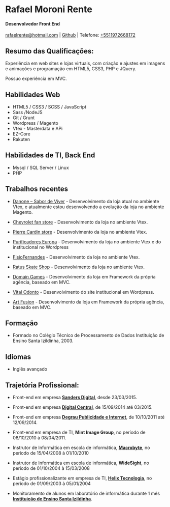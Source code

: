 # Rafael Moroni Rente

#### Desenvolvedor Front End

[rafaelrente@hotmail.com](mailto:rafaelrente@hotmail.com) | [Github](http://github.com/rafaelrente) | Telefone: [+5511972668172](tel:+5511972668172)


## Resumo das Qualificações:

Experiência em web sites e lojas virtuais, com criação e ajustes em imagens e animações e programação em HTML5, CSS3, PHP e JQuery.

Possuo experiência em MVC.


## Habilidades Web

*   HTML5 / CSS3 / SCSS / JavaScript
*   Sass /NodeJS
*   Git / Grunt 
*   Wordpress / Magento
*   Vtex - Masterdata e APi
*   EZ-Core
*   Rakuten

## Habilidades de TI, Back End

*   Mysql / SQL Server / Linux
*   PHP

## Trabalhos recentes

* [Danone – Sabor de Viver](http://www.sabordeviver.com.br/) - Desenvolvimento da loja atual no ambiente Vtex, e atualmente estou desenvolvendo a evolução da loja no ambiente Magento.

* [Chevrolet fan store](http://www.chevroletfanstore.com.br/) - Desenvolvimento da loja no ambiente Vtex.

* [Pierre Cardin store](http://store.pierrecardin.com.br/) - Desenvolvimento da loja no ambiente Vtex.
* [Purificadores Europa](http://www.europa.com.br/) - Desenvolvimento da loja no ambiente Vtex e do institucional no Wordpress

* [FisioFernandes](https://www.fisiofernandes.com.br/) - Desenvolvimento da loja no ambiente Vtex.

* [Ratus Skate Shop](http://www.ratusskateshop.com.br/) - Desenvolvimento da loja no ambiente Vtex.

* [Domain Games](http://www.domaingames.com.br/) - Desenvolvimento da loja em Framework da própria agência, baseado em MVC.

* [Vital Odonto](http://www.vitalodonto.com.br/) - Desenvolvimento do site institucional em Wordpress.

* [Art Fusion](http://www.lojadatatuagem.com.br/) - Desenvolvimento da loja em Framework da própria agência, baseado em MVC.

## Formação

 * Formado no Colégio Técnico de Processamento de Dados
Instituição de Ensino Santa Izildinha, 2003.

## Idiomas

* Inglês avançado

## Trajetória Profissional:
 
* Front-end em empresa **[Sanders Digital]( http://www.sandersdigital.com.br/)**, desde 23/03/2015.

* Front-end em empresa **[Digital Central]( http://www.digitalcentral.com.br/)**, de 15/09/2014 até 03/2015.

* Front-end em empresa **[Degrau Publicidade e Internet]( http://www.degraupublicidade.com.br/)**, de 10/10/2011 até 12/09/2014.

* Front-end em empresa de TI, **Mint Image Group**, no período de 08/10/2010 à 08/04/2011.

* Instrutor de Informática em escola de informática, **[Macrobyte]( http://www.macrobyte.com.br/)**, no período de 15/04/2008 à 01/10/2010

* Instrutor de Informática em escola de informática, **WideSight**, no período de 01/10/2004 à 15/03/2008

* Estágio profissionalizante em empresa de TI, **[Helix Tecnologia](http://www.helix.com.br/)**, no período de 01/09/2003 à 05/01/2004

* Monitoramento de alunos em laboratório de informática durante 1 mês **[Instituição de Ensino Santa Izildinha](http://staizildinha.com.br/)**.


